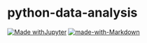 # python-data-analysis
[![Made withJupyter](https://img.shields.io/badge/Made%20with-Jupyter-orange?style=for-the-badge&logo=Jupyter)](https://jupyter.org/try)
[![made-with-Markdown](https://img.shields.io/badge/Made%20with-Markdown-orange?style=for-the-badge&logo=Markdown)](http://commonmark.org)
